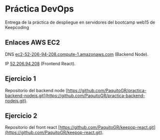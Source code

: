 # Práctica DevOps
Entrega de la práctica de despliegue en servidores del bootcamp web15 de Keepcoding

## Enlaces AWS EC2

DNS [ec2-52-206-94-208.compute-1.amazonaws.com](http://ec2-52-206-94-208.compute-1.amazonaws.com) (Backend Node).

IP [52.206.94.208](http://52.206.94.208) (Frontend React).

## Ejercicio 1

Repositorio del backend node [https://github.com/PaquitoGR/practica-backend-nodejs.git](https://github.com/PaquitoGR/practica-backend-nodejs.git).

## Ejercicio 2

Repositorio del front react [https://github.com/PaquitoGR/keepop-react.git](https://github.com/PaquitoGR/keepop-react.git).

